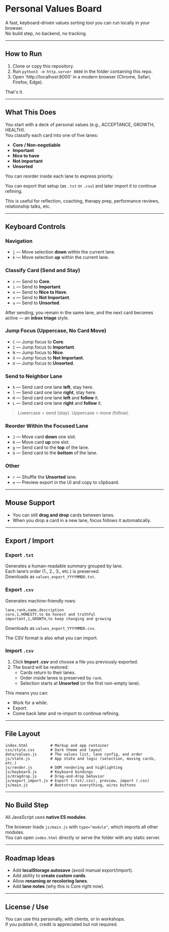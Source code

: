 # Personal Values Board

A fast, keyboard-driven values sorting tool you can run locally in your browser.  
No build step, no backend, no tracking.

---

## How to Run

1. Clone or copy this repository.
2. Run `python3 -m http.server 8000` in the folder containing this repo.
3. Open 'http://localhost:8000' in a modern browser (Chrome, Safari, Firefox, Edge).  


That's it.

---

## What This Does

You start with a deck of personal values (e.g., ACCEPTANCE, GROWTH, HEALTH).  
You classify each card into one of five lanes:

- **Core / Non-negotiable**  
- **Important**  
- **Nice to have**  
- **Not important**  
- **Unsorted**  

You can reorder inside each lane to express priority.

You can export that setup (as `.txt` or `.csv`) and later import it to continue refining.

This is useful for reflection, coaching, therapy prep, performance reviews, relationship talks, etc.

---

## Keyboard Controls

### Navigation
- `j` — Move selection **down** within the current lane.
- `k` — Move selection **up** within the current lane.

### Classify Card (Send and Stay)
- `c` — Send to **Core**.
- `i` — Send to **Important**.
- `n` — Send to **Nice to Have**.
- `x` — Send to **Not Important**.
- `u` — Send to **Unsorted**.

After sending, you remain in the same lane, and the next card becomes active — an **inbox triage** style.

### Jump Focus (Uppercase, No Card Move)
- `C` — Jump focus to **Core**.
- `I` — Jump focus to **Important**.
- `N` — Jump focus to **Nice**.
- `X` — Jump focus to **Not Important**.
- `U` — Jump focus to **Unsorted**.

### Send to Neighbor Lane
- `h` — Send card one lane **left**, stay here.
- `l` — Send card one lane **right**, stay here.
- `H` — Send card one lane **left** and **follow** it.
- `L` — Send card one lane **right** and **follow** it.

> Lowercase = send (stay). Uppercase = move (follow).

### Reorder Within the Focused Lane
- `J` — Move card **down** one slot.
- `K` — Move card **up** one slot.
- `g` — Send card to the **top** of the lane.
- `G` — Send card to the **bottom** of the lane.

### Other
- `r` — Shuffle the **Unsorted** lane.
- `e` — Preview export in the UI and copy to clipboard.

---

## Mouse Support

- You can still **drag and drop** cards between lanes.
- When you drop a card in a new lane, focus follows it automatically.

---

## Export / Import

### Export `.txt`
Generates a human-readable summary grouped by lane.  
Each lane’s order (1., 2., 3., etc.) is preserved.  
Downloads as `values_export_YYYYMMDD.txt`.

### Export `.csv`
Generates machine-friendly rows:

```csv
lane,rank,name,description
core,1,HONESTY,to be honest and truthful
important,1,GROWTH,to keep changing and growing
```

Downloads as `values_export_YYYYMMDD.csv`.

The CSV format is also what you can import.

### Import `.csv`
1. Click **Import .csv** and choose a file you previously exported.
2. The board will be restored:
   - Cards return to their lanes.
   - Order inside lanes is preserved by `rank`.
   - Selection starts at **Unsorted** (or the first non-empty lane).

This means you can:
- Work for a while.
- Export.
- Come back later and re-import to continue refining.

---

## File Layout

```
index.html          # Markup and app container
css/style.css       # Dark theme and layout
data/values.js      # The values list, lane config, and order
js/state.js         # App state and logic (selection, moving cards, etc.)
js/render.js        # DOM rendering and highlighting
js/keyboard.js      # Keyboard bindings
js/dragdrop.js      # Drag-and-drop behavior
js/export_import.js # Export (.txt/.csv), preview, import (.csv)
js/main.js          # Bootstraps everything, wires buttons
```

---

## No Build Step

All JavaScript uses **native ES modules**.  

The browser loads `js/main.js` with `type="module"`, which imports all other modules.  
You can open `index.html` directly or serve the folder with any static server.

---

## Roadmap Ideas

- Add **localStorage autosave** (avoid manual export/import).
- Add ability to **create custom cards**.
- Allow **renaming or recoloring lanes**.
- Add **lane notes** (why this is Core right now).

---

## License / Use

You can use this personally, with clients, or in workshops.  
If you publish it, credit is appreciated but not required.

